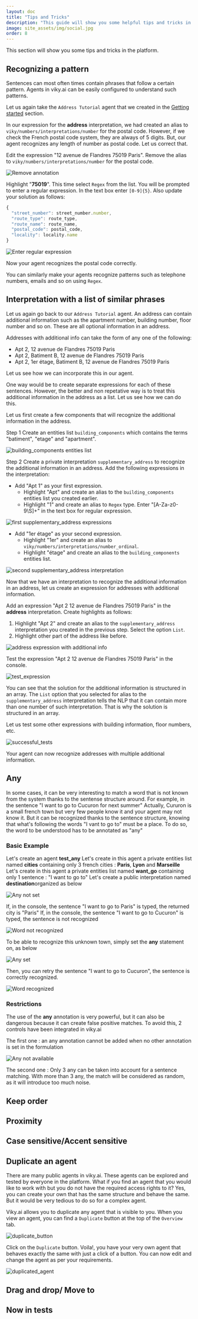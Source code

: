 ```yaml
---
layout: doc
title: "Tips and Tricks"
description: "This guide will show you some helpful tips and tricks in viky.ai."
image: site_assets/img/social.jpg
order: 8
---
```


This section will show you some tips and tricks in the platform.

## Recognizing a pattern

Sentences can most often times contain phrases that follow a certain pattern. Agents in viky.ai can be easily configured to understand such patterns.

Let us again take the `Address Tutorial` agent that we created in the [Getting started](/doc/guides/getting-started/) section.

In our expression for the **address** interpretation, we had created an alias to `viky/numbers/interpretations/number` for the postal code. However, if we check the French postal code system, they are always of 5 digits. But, our agent recognizes any length of number as postal code. Let us correct that.

Edit the expression "12 avenue de Flandres 75019 Paris". Remove the alias to `viky/numbers/interpretations/number` for the postal code.

![Remove annotation](img/regex/remove_annotation.png "Remove annotation for postal code")

Highlight "**75019**". This time select `Regex` from the list. You will be prompted to enter a regular expression. In the text box enter `[0-9]{5}`. Also update your solution as follows:

``` javascript
{
  "street_number": street_number.number,
  "route_type": route_type,
  "route_name": route_name,
  "postal_code": postal_code,
  "locality": locality.name
}
```

![Enter regular expression](img/regex/add_regex.png "Enter a regular expression for postal code")

Now your agent recognizes the postal code correctly.

You can similarly make your agents recognize patterns such as telephone numbers, emails and so on using `Regex`.

## Interpretation with a list of similar phrases

Let us again go back to our `Address Tutorial` agent. An address can contain additional information such as the apartment number, building number, floor number and so on. These are all optional information in an address.

Addresses with additional info can take the form of any one of the following:
* Apt 2, 12 avenue de Flandres 75019 Paris
* Apt 2, Batiment B, 12 avenue de Flandres 75019 Paris
* Apt 2, 1er étage, Batiment B, 12 avenue de Flandres 75019 Paris

Let us see how we can incorporate this in our agent.

One way would be to create separate expressions for each of these sentences. However, the better and non repetative way is to treat this additional information in the address as a list. Let us see how we can do this.

Let us first create a few components that will recognize the additional information in the address.

<span class="tag tag--primary">Step 1</span> Create an entities list `building_components` which contains the terms "batiment", "etage" and "apartment".

![building_components entities list](img/list/building_components.png "Entities list for the building components")

<span class="tag tag--primary">Step 2</span> Create a private interpretation `supplementary_address` to recognize the additional information in an address. Add the following expressions in the interpretation:
* Add "Apt 1" as your first expression.
  * Highlight "Apt" and create an alias to the `building_components` entities list you created earlier.
  * Highlight "1" and create an alias to `Regex` type. Enter "[A-Za-z0-9\S]+" in the text box for regular expression.

![first supplementary_address expressions](img/list/supplementary_address_1.png "First expression for supplementary address")

* Add "1er étage" as your second expression.
  * Highlight "1er" and create an alias to `viky/numbers/interpretations/number_ordinal`.
  * Highlight "étage" and create an alias to the `building_components` entities list.

![second supplementary_address interpretation](img/list/supplementary_address_2.png "Second expression for supplementary address")

Now that we have an interpretation to recognize the additional information in an address, let us create an expression for addresses with additional information.

Add an expression "Apt 2 12 avenue de Flandres 75019 Paris" in the **address** interpretation. Create highlights as follows:
1. Highlight "Apt 2" and create an alias to the `supplementary_address` interpretation you created in the previous step. Select the option `List`.
2. Highlight other part of the address like before.

![address expression with additional info](img/list/additional_info_address.png "Expression with additional address information")

Test the expression "Apt 2 12 avenue de Flandres 75019 Paris" in the console.

![test_expression](img/list/test_expression.png "Test your new expression")

You can see that the solution for the additional information is structured in an array. The `List` option that you selected for alias to the `supplementary_address` interpretation tells the NLP that it can contain more than one number of such interpretation. That is why the solution is structured in an array.

Let us test some other expressions with building information, floor numbers, etc.

![successful_tests](img/list/other_tests_additional_info.png "Successful recognition of other sentences")

Your agent can now recognize addresses with multiple additional information.


## Any

In some cases, it can be very interesting to match a word that is not known from the system thanks to the sentense structure around.
For example, in the sentence "I want to go to Cucuron for next summer"
Actually, Cururon is a small french town but very few people know it and your agent may not know it. But it can be recognized thanks to the sentence structure, knowing that what's following the words "I vant to go to" must be a place.
To do so, the word to be understood has to be annotated as "any"

### Basic Example

Let's create an agent **test_any**
Let's create in this agent a private entities list named **cities** containing only 3 french cities : **Paris**, **Lyon** and **Marseille**
Let's create in this agent a private entities list named **want_go** containing only 1 sentence : "I want to go to"
Let's create a public interpretation named **destination**organized as below

![Any not set](img/list/any_not_set.png "Interpretation without any")

If, in the console, the sentence "I want to go to Paris" is typed, the returned city is "Paris"
If, in the console, the sentence "I want to go to Cucuron" is typed, the sentence is not recognized

![Word not recognized](img/list/cucuron_not_recognized.png "The unknown word is not recognized by the agent")

To be able to recognize this unknown town, simply set the **any** statement on, as below

![Any set](img/list/any_set.png "Interpretation with any")

Then, you can retry the sentence "I want to go to Cucuron", the sentence is correctly recognized.

![Word recognized](img/list/cucuron_recognized.png "The unknown word is recognized by the agent")


### Restrictions

The use of the **any** annotation is very powerful, but it can also be dangerous because it can create false positive matches.
To avoid this, 2 controls have been integrated in viky.ai

The first one : an any annotation cannot be added when no other annotation is set in the formulation

![Any not available](img/list/any_not_available.png "Any not available when no other annotation is made")

The second one : Only 3 any can be taken into account for a sentence matching. With more than 3 any, the match will be considered as random, as it will introduce too much noise.


## Keep order

## Proximity

## Case sensitive/Accent sensitive

## Duplicate an agent

There are many public agents in viky.ai. These agents can be explored and tested by everyone in the platform. What if you find an agent that you would like to work with but you do not have the required access rights to it? Yes, you can create your own that has the same structure and behave the same. But it would be very tedious to do so for a complex agent.

Viky.ai allows you to duplicate any agent that is visible to you. When you view an agent, you can find a `Duplicate` button at the top of the `Overview` tab.

![duplicate_button](img/duplicate/duplicate_button.png "Duplicate button")

Click on the `Duplicate` button. Voila!, you have your very own agent that behaves exactly the same with just a click of a button. You can now edit and change the agent as per your requirements.

![duplicated_agent](img/duplicate/duplicated_agent.png "You have your very own Hello agent")

## Drag and drop/ Move to


## Now in tests

